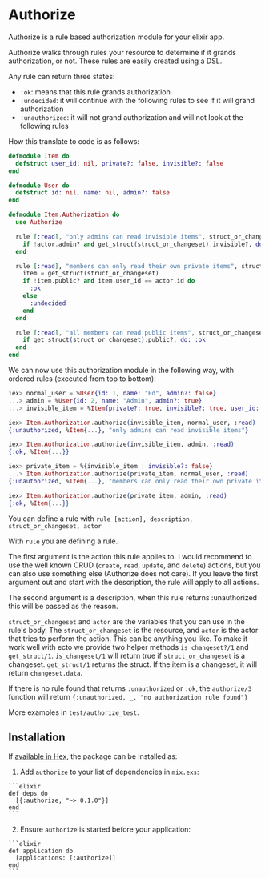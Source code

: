 # Authorize

Authorize is a rule based authorization module for your elixir app.

Authorize walks through rules your resource to determine if it grands authorization, or not. These rules are easily created using a DSL.

Any rule can return three states:

- `:ok`: means that this rule grands authorization
- `:undecided`: it will continue with the following rules to see if it will grand authorization
- `:unauthorized`: it will not grand authorization and will not look at the following rules

How this translate to code is as follows:

```elixir
defmodule Item do
  defstruct user_id: nil, private?: false, invisible?: false
end

defmodule User do
  defstruct id: nil, name: nil, admin?: false
end

defmodule Item.Authorization do
  use Authorize

  rule [:read], "only admins can read invisible items", struct_or_changeset, actor do
    if !actor.admin? and get_struct(struct_or_changeset).invisible?, do: :undecided, else: :ok
  end

  rule [:read], "members can only read their own private items", struct_or_changeset, actor do
    item = get_struct(struct_or_changeset)
    if !item.public? and item.user_id == actor.id do
      :ok
    else
      :undecided
    end
  end

  rule [:read], "all members can read public items", struct_or_changeset, actor do
    if get_struct(struct_or_changeset).public?, do: :ok
  end
end
```

We can now use this authorization module in the following way, with ordered rules (executed from top to bottom):
```elixir
iex> normal_user = %User{id: 1, name: "Ed", admin?: false}
...> admin = %User{id: 2, name: "Admin", admin?: true}
...> invisible_item = %Item{private?: true, invisible?: true, user_id: 2}

iex> Item.Authorization.authorize(invisible_item, normal_user, :read)
{:unauthorized, %Item{...}, "only admins can read invisible items"}

iex> Item.Authorization.authorize(invisible_item, admin, :read)
{:ok, %Item{...}}

iex> private_item = %{invisible_item | invisible?: false}
...> Item.Authorization.authorize(private_item, normal_user, :read)
{:unauthorized, %Item{...}, "members can only read their own private items"}

iex> Item.Authorization.authorize(private_item, admin, :read)
{:ok, %Item{...}}
```

You can define a rule with `rule [action], description, struct_or_changeset, actor`

With `rule` you are defining a rule.

The first argument is the action this rule applies to. I would recommend to use the well known CRUD (`create`, `read`, `update`, and `delete`) actions, but you can also use something else (Authorize does not care). If you leave the first argument out and start with the description, the rule will apply to all actions.

The second argument is a description, when this rule returns :unauthorized this will be passed as the reason.

`struct_or_changeset` and `actor` are the variables that you can use in the rule's body. The `struct_or_changeset` is the resource, and `actor` is the actor that tries to perform the action. This can be anything you like. To make it work well with ecto we provide two helper methods `is_changeset?/1` and `get_struct/1`. `is_changeset/1` will return true if `struct_or_changeset` is a changeset. `get_struct/1` returns the struct. If the item is a changeset, it will return `changeset.data`.

If there is no rule found that returns `:unauthorized` or `:ok`, the `authorize/3` function will return `{:unauthorized, _, "no authorization rule found"}`

More examples in `test/authorize_test`.

## Installation

If [available in Hex](https://hex.pm/docs/publish), the package can be installed as:

  1. Add `authorize` to your list of dependencies in `mix.exs`:

    ```elixir
    def deps do
      [{:authorize, "~> 0.1.0"}]
    end
    ```

  2. Ensure `authorize` is started before your application:

    ```elixir
    def application do
      [applications: [:authorize]]
    end
    ```
